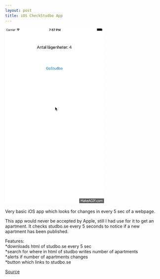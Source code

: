 ```yaml
---
layout: post
title: iOS CheckStudbo App
---
```

![Geometric pattern with fading gradient](/img/checkstudbo.gif)

Very basic iOS app which looks for changes in every 5 sec of a webpage.

This app would never be accepted by Apple, still I had use for it to get an apartment. It checks studbo.se every 5 seconds to notice if a new apartment has been published. 

Features:<br>
*downloads html of studbo.se every 5 sec<br>
*search for where in html of studbo writes number of apartments<br>
*alerts if number of apartments changes<br>
*button which links to studbo.se

[Source](https://github.com/axelnyberg/CheckStudbo)




